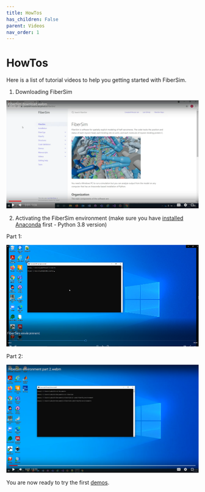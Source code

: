 ```yaml
---
title: HowTos
has_children: False
parent: Videos
nav_order: 1
---
```


# HowTos

Here is a list of tutorial videos to help you getting started with FiberSim.

1) Downloading FiberSim

[![](FiberSim_download.PNG)](https://drive.google.com/file/d/1ddjvneDmLWTFiZMJNCqfr5GzuB8HnrKH/view?usp=sharing)

2) Activating the FiberSim environment (make sure you have [installed Anaconda](https://www.anaconda.com/products/individual#windows) first - Python 3.8 version)

Part 1:

[![](FiberSim_env.PNG)](https://drive.google.com/file/d/1G35iWH8s4GdUy5jJHskBeqYWCf2N5z9T/view?usp=sharing)

Part 2:

[![](FiberSim_env_2.PNG)](https://drive.google.com/file/d/1M3C_oBY4axe7PYwvxyNq7HbMmX-q-t2o/view?usp=sharing)

You are now ready to try the first [demos](../../demos/getting_started/getting_started.html).


